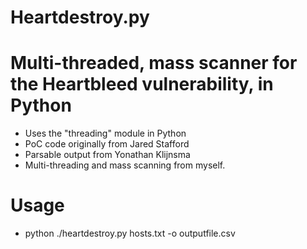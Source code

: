 Heartdestroy.py
============

# Multi-threaded, mass scanner for the Heartbleed vulnerability, in Python

- Uses the "threading" module in Python
- PoC code originally from Jared Stafford
- Parsable output from Yonathan Klijnsma
- Multi-threading and mass scanning from myself.

# Usage

- python ./heartdestroy.py hosts.txt -o outputfile.csv
